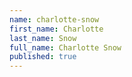 ```yaml
---
name: charlotte-snow
first_name: Charlotte
last_name: Snow
full_name: Charlotte Snow
published: true
---
```

